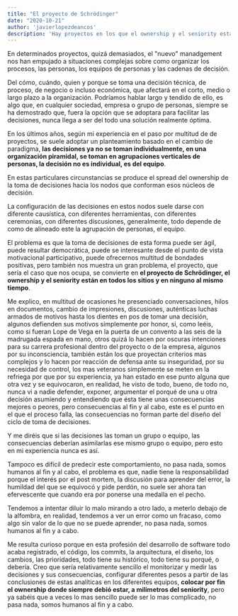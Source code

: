 ```yaml
---
title: "El proyecto de Schrödinger"
date: "2020-10-21"
author: 'javierlopezdeancos'
description: 'Hay proyectos en los que el ownership y el seniority están en todos los sitios y en ninguno a la vez.'
---
```


En determinados proyectos, quizá demasiados, el "nuevo" manadgement nos han empujado a situaciones complejas sobre como organizar los procesos, las personas, los equipos de personas  y las cadenas de decisión.

Del cómo, cuándo, quien y porque se toma una decisión técnica, de proceso, de negocio o incluso económica, que afectará en el corto, medio o largo plazo a la organización. Podríamos hablar largo y tendido de ello, es algo que, en cualquier sociedad, empresa o grupo de personas, siempre se ha demostrado que, fuera la opción que se adoptara para facilitar las decisiones, nunca llega a ser del todo una solución realmente óptima.

En los últimos años, según mi experiencia en el paso por multitud de de proyectos, se suele adoptar un planteamiento basado en el cambio de paradigma, **las decisiones ya no se toman individualmente, en una organización piramidal, se toman en agrupaciones  verticales de personas, la decisión no es individual, es del equipo**.

En estas particulares circunstancias se produce el spread del ownership de la toma de decisiones hacia los nodos que conforman esos núcleos de decisión.

La configuración de las decisiones en estos nodos suele darse con diferente causística, con diferentes herramientas, con diferentes ceremonias, con diferentes discusiones,  generalmente, todo depende de como de alineado este la agrupación de personas, el equipo.

El problema es que la toma de decisiones de esta forma puede ser ágil, puede resultar democrática, puede se interesante desde el punto de vista motivacional participativo, puede ofrecernos multitud de bondades positivas, pero también nos muestra un gran problema, el proyecto, que sería el caso que nos ocupa, se convierte en **el proyecto de Schrödinger, el ownership y el seniority están en todos los sitios y en ninguno al mismo tiempo**.

Me explico, en multitud de ocasiones he presenciado conversaciones, hilos en documentos, cambio de impresiones,  discusiones, auténticas luchas armados de motivos hasta los dientes en pos de tomar una decisión, algunos defienden sus motivos simplemente por honor, si, como  leéis, como si fueran Lope de Vega en la puerta de un convento a las seis de la madrugada  espada en mano,  otros  quizá lo hacen por oscuras intenciones para su carrera profesional dentro del  proyecto o de la empresa,  algunos por su inconsciencia,  también están los que proyectan criterios mas complejos y lo hacen por reacción de defensa ante su inseguridad, por su necesidad de control, los mas veteranos simplemente se meten en la refriega por que por su experiencia, ya han estado en ese punto alguna que otra vez y  se equivocaron, en realidad, he visto de todo, bueno, de todo no, nunca vi a nadie defender, exponer, argumentar el porqué de una u otra decisión asumiendo y entendiendo que ésta tiene unas consecuencias mejores o peores, pero consecuencias al fin y al cabo, este es el punto en el que el proceso falla, las consecuencias no forman parte del diseño del ciclo de toma de decisiones.

Y me diréis que si las decisiones las toman un grupo o equipo, las consecuencias deberían asimilarlas ese mismo grupo o equipo, pero esto en mi experiencia nunca es así.

Tampoco es difícil de predecir este comportamiento, no pasa nada, somos humanos al fin y al cabo,  el problema es que,  nadie tiene la responsabilidad porque el interés por el post mortem, la discusión para aprender del error, la humildad del que se equivocó y pide perdón, no suele ser ahora tan efervescente que cuando era por ponerse una medalla en el pecho.

Tendemos a intentar diluir lo malo mirando a otro lado, a meterlo debajo de la alfombra, en realidad, tendemos a ver un error como un fracaso, como algo sin valor de lo que no se puede aprender, no pasa nada,  somos humanos al fin y a cabo.

Me resulta curioso porque en esta profesión del desarrollo de software todo acaba registrado, el código, los commits, la arquitectura, el diseño, los cambios, las prioridades, todo tiene su histórico, todo tiene su porqué, o debería. Creo que sería relativamente sencillo el monitorizar  y medir las decisiones y sus consecuencias, configurar diferentes pesos a partir de las conclusiones de estas analíticas en los diferentes equipos, **colocar por fin el ownership donde siempre debió estar, a milímetros del  seniority**, pero ya sabéis que a veces lo mas sencillo puede ser lo mas complicado, no pasa nada, somos humanos al fin y a cabo.
